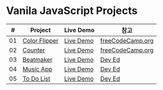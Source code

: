 # Vanila JavaScript Projects

|  #  | Project                                                                                    | Live Demo                                                                            | 참고                                                                    |
| :-: | ------------------------------------------------------------------------------------------ | ------------------------------------------------------------------------------------ | ----------------------------------------------------------------------- |
| 01  | [Color Flipper](https://github.com/dinomoon/Vanila-JavaScript/tree/master/Color%20Filpper) | [Live Demo](https://dinomoon.github.io/Vanila-JavaScript/Color%20Filpper/index.html) | [freeCodeCamp.org](https://www.youtube.com/watch?v=3PHXvlpOkf4&t=3073s) |
| 02  | [Counter](https://github.com/dinomoon/Vanila-JavaScript/tree/master/Counter)               | [Live Demo](https://dinomoon.github.io/Vanila-JavaScript/Counter/index.html)         | [freeCodeCamp.org](https://www.youtube.com/watch?v=3PHXvlpOkf4&t=3073s) |
| 03  | [Beatmaker](https://github.com/dinomoon/Vanila-JavaScript/tree/master/Beatmaker)           | [Live Demo](https://dinomoon.github.io/Vanila-JavaScript/Beatmaker/index.html)       | [Dev Ed](https://developedbyed.com/)                                    |
| 04  | [Music App](https://github.com/dinomoon/Vanila-JavaScript/tree/master/Music%20App)         | [Live Demo](https://dinomoon.github.io/Vanila-JavaScript/Music%20App/index.html)     | [Dev Ed](https://www.youtube.com/watch?v=2VJlzeEVL8A)                   |
| 05  | [To Do List](https://github.com/dinomoon/Vanila-JavaScript/tree/master/To%20Do%20List)     | [Live Demo](https://dinomoon.github.io/Vanila-JavaScript/To%20Do%20List/index.html)  | [Dev Ed](https://www.youtube.com/watch?v=Ttf3CEsEwMQ&t=3957s)           |
